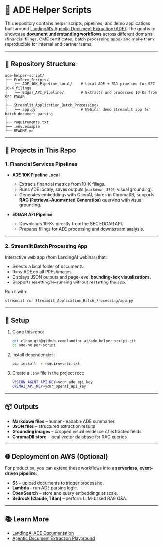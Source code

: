 # 🧠 ADE Helper Scripts

This repository contains helper scripts, pipelines, and demo applications built around [LandingAI’s Agentic Document Extraction (ADE)](https://docs.landing.ai/ade/ade-overview). The goal is to showcase **document understanding workflows** across different domains (financial filings, CME certificates, batch processing apps) and make them reproducible for internal and partner teams.

---

## 📁 Repository Structure

```
ade-helper-script/
├── FinServ_Scripts/
│   ├── ADE_10K_Pipeline_Local/    # Local ADE + RAG pipeline for SEC 10-K filings
│   └── Edgar_API_Pipeline/        # Extracts and processes 10-Ks from SEC EDGAR
│
├── Streamlit_Application_Batch_Processing/
│   └── app.py                     # Webinar demo Streamlit app for batch document parsing
│
├── requirements.txt
├── .env.example
└── README.md
```

---

## 🚀 Projects in This Repo

### 1. **Financial Services Pipelines**
- **ADE 10K Pipeline Local**  
  - Extracts financial metrics from 10-K filings.  
  - Runs ADE locally, saves outputs (`markdown`, `JSON`, visual grounding).  
  - Generates embeddings with OpenAI, stores in ChromaDB, supports **RAG (Retrieval-Augmented Generation)** querying with visual grounding.  

- **EDGAR API Pipeline**  
  - Downloads 10-Ks directly from the SEC EDGAR API.  
  - Prepares filings for ADE processing and downstream analysis.  

---

### 2. **Streamlit Batch Processing App**
Interactive web app (from LandingAI webinar) that:  
- Selects a local folder of documents.  
- Runs ADE on all PDFs/images.  
- Displays JSON outputs and page-level **bounding-box visualizations**.  
- Supports resetting/re-running without restarting the app.  

Run it with:
```bash
streamlit run Streamlit_Application_Batch_Processing/app.py
```

---

## 🔑 Setup

1. Clone this repo:
   ```bash
   git clone git@github.com:landing-ai/ade-helper-script.git
   cd ade-helper-script
   ```

2. Install dependencies:
   ```bash
   pip install -r requirements.txt
   ```

3. Create a `.env` file in the project root:
   ```bash
   VISION_AGENT_API_KEY=your_ade_api_key
   OPENAI_API_KEY=your_openai_api_key
   ```

---

## 📦 Outputs

- **Markdown files** – human-readable ADE summaries  
- **JSON files** – structured extraction results  
- **Grounding images** – cropped visual evidence of extracted fields  
- **ChromaDB store** – local vector database for RAG queries  

---

## 🌐 Deployment on AWS (Optional)

For production, you can extend these workflows into a **serverless, event-driven pipeline**:
- **S3** – upload documents to trigger processing.  
- **Lambda** – run ADE parsing logic.  
- **OpenSearch** – store and query embeddings at scale.  
- **Bedrock (Claude, Titan)** – perform LLM-based RAG Q&A.  

---

## 📚 Learn More
- [LandingAI ADE Documentation](https://docs.landing.ai/ade/ade-overview)  
- [Agentic Document Extraction Playground](https://va.landing.ai/demo/doc-extraction)  
